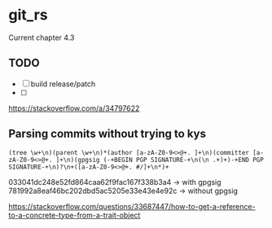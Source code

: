 
# git_rs

Current chapter 4.3

## TODO

- [ ] build release/patch
- [ ] 

https://stackoverflow.com/a/34797622

## Parsing commits without trying to kys

```regexp
(tree \w+\n)(parent \w+\n)*(author [a-zA-Z0-9<>@+. ]+\n)(committer [a-zA-Z0-9<>@+. ]+\n)(gpgsig (-+BEGIN PGP SIGNATURE-+\n(\n .+)+)-+END PGP SIGNATURE-+\n)?\n+([a-zA-Z0-9<>@+. #/]+\n*)+
```

033041dc248e52fd864caa62f9fac167f338b3a4 -> with gpgsig
781992a8eaf46bc202dbd5ac5205e33e43e4e92c -> without gpgsig

https://stackoverflow.com/questions/33687447/how-to-get-a-reference-to-a-concrete-type-from-a-trait-object
